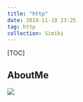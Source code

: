 ```yaml
---
title: "http"
date: 2018-11-10 23:25
tag: http
collection: Simiki
---
```


[TOC]

## AboutMe

![](https://baoduntest.oss-cn-shanghai.aliyuncs.com/101021423639.jpg)